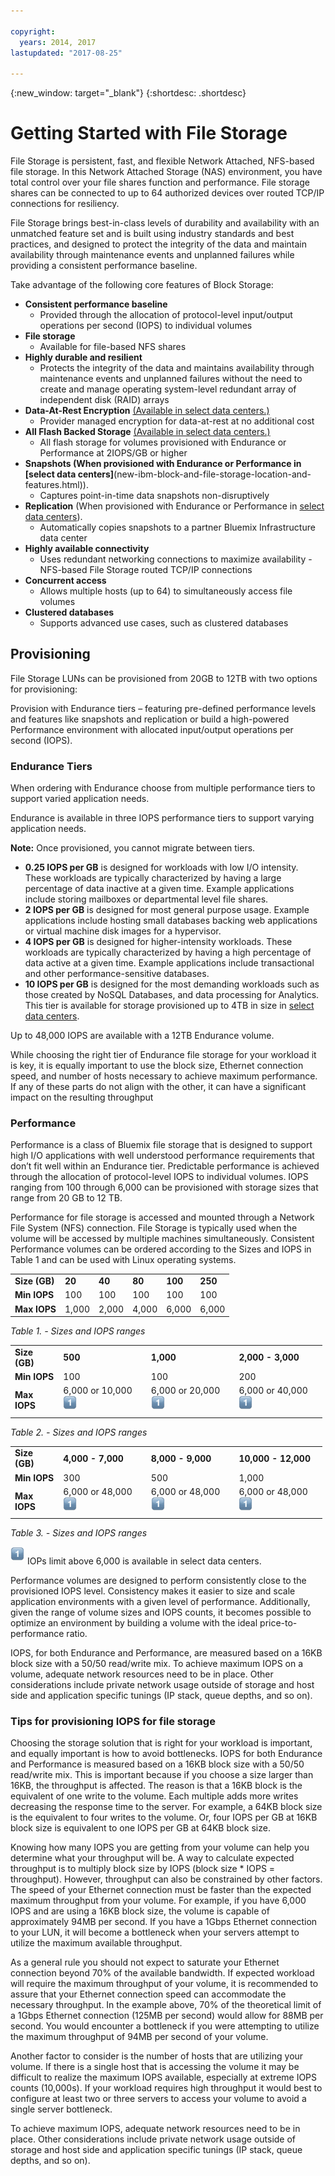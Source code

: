 ```yaml
---

copyright:
  years: 2014, 2017
lastupdated: "2017-08-25"

---
```

{:new_window: target="_blank"}
{:shortdesc: .shortdesc}

# Getting Started with File Storage

File Storage is persistent, fast, and flexible Network Attached, NFS-based file storage. In this Network Attached Storage (NAS) environment, you have total control over your file shares function and performance. File storage shares can be connected to up to 64 authorized devices over routed TCP/IP connections for resiliency.

File Storage brings best-in-class levels of durability and availability with an unmatched feature set and is built using industry standards and best practices, and designed to protect the integrity of the data and maintain availability through maintenance events and unplanned failures while providing a consistent performance baseline.

Take advantage of the following core features of Block Storage:

- **Consistent performance baseline**
   - Provided through the allocation of protocol-level input/output operations per second (IOPS) to individual volumes
- **File storage**
   - Available for file-based NFS shares
- **Highly durable and resilient**
   - Protects the integrity of the data and maintains availability through maintenance events and unplanned failures without the need to create and manage operating system-level redundant array of independent disk (RAID) arrays
- **Data-At-Rest Encryption** [(Available in select data centers.)](new-ibm-block-and-file-storage-location-and-features.html)
   - Provider managed encryption for data-at-rest at no additional cost
- **All Flash Backed Storage** [(Available in select data centers.)](new-ibm-block-and-file-storage-location-and-features.html)
   - All flash storage for volumes provisioned with Endurance or Performance at 2IOPS/GB or higher
- **Snapshots (When provisioned with Endurance or Performance in [select data centers]**(new-ibm-block-and-file-storage-location-and-features.html)).
   - Captures point-in-time data snapshots non-disruptively
- **Replication** (When provisioned with Endurance or Performance in [select data centers](new-ibm-block-and-file-storage-location-and-features.html)).
   - Automatically copies snapshots to a partner Bluemix Infrastructure data center
- **Highly available connectivity**
   - Uses redundant networking connections to maximize availability - NFS-based File Storage routed TCP/IP connections
- **Concurrent access**
   - Allows multiple hosts (up to 64) to simultaneously access file volumes
- **Clustered databases**
   - Supports advanced use cases, such as clustered databases
  

## Provisioning

File Storage LUNs can be provisioned from 20GB to 12TB with two options for provisioning:

Provision with Endurance tiers – featuring pre-defined performance levels and features like snapshots and replication or build a high-powered Performance environment with allocated input/output operations per second (IOPS).

 
### Endurance Tiers

When ordering with Endurance choose from multiple performance tiers to support varied application needs.

Endurance is available in three IOPS performance tiers to support varying application needs.

**Note:** Once provisioned, you cannot migrate between tiers.

- **0.25 IOPS per GB** is designed for workloads with low I/O intensity. These workloads are typically characterized by having a large percentage of data inactive at a given time. Example applications include storing mailboxes or departmental level file shares.
- **2 IOPS per GB** is designed for most general purpose usage. Example applications include hosting small databases backing web applications or virtual machine disk images for a hypervisor.
- **4 IOPS per GB** is designed for higher-intensity workloads. These workloads are typically characterized by having a high percentage of data active at a given time. Example applications include transactional and other performance-sensitive databases.
- **10 IOPS per GB** is designed for the most demanding workloads such as those created by NoSQL Databases, and data processing for Analytics.  This tier is available for storage provisioned up to 4TB in size in [select data centers](new-ibm-block-and-file-storage-location-and-features.html).

Up to 48,000 IOPS are available with a 12TB Endurance volume.


While choosing the right tier of Endurance file storage for your workload it is key, it is equally important to use the block size, Ethernet connection speed, and number of hosts necessary to achieve maximum performance. If any of these parts do not align with the other, it can have a significant impact on the resulting throughput
 
### Performance

Performance is a class of Bluemix file storage that is designed to support high I/O applications with well understood performance requirements that don’t fit well within an Endurance tier. Predictable performance is achieved through the allocation of protocol-level IOPS to individual volumes. IOPS ranging from 100 through 6,000 can be provisioned with storage sizes that range from 20 GB to 12 TB. 

Performance for file storage is accessed and mounted through a Network File System (NFS) connection. File Storage is typically used when the volume will be accessed by multiple machines simultaneously. Consistent Performance volumes can be ordered according to the Sizes and IOPS in Table 1 and can be used with Linux operating systems.
<table cellpadding="1" cellspacing="1" style="width: 99%;">
	<tbody>
		<tr>
			<td><strong>Size (GB)</strong></td>
			<td><strong>20</strong></td>
			<td><strong>40</strong></td>
			<td><strong>80</strong></td>
			<td><strong>100</strong></td>
			<td><strong>250</strong></td>
		</tr>
		<tr>
			<td><strong>Min IOPS</strong></td>
			<td>100</td>
			<td>100</td>
			<td>100</td>
			<td>100</td>
			<td>100</td>
		</tr>
		<tr>
			<td><strong>Max IOPS</strong></td>
			<td>1,000</td>
			<td>2,000</td>
			<td>4,000</td>
			<td>6,000</td>
			<td>6,000</td>
		</tr>
	</tbody>
</table>

*Table 1. -  Sizes and IOPS ranges*

<table cellpadding="1" cellspacing="1" style="width: 99%;">
	<tbody>
		<tr>
			<td><strong>Size (GB)</strong></td>
			<td><strong>500</strong></td>
			<td><strong>1,000</strong></td>
			<td><strong>2,000 - 3,000</strong></td>
		</tr>
		<tr>
			<td><strong>Min IOPS</strong></td>
			<td>100</td>
			<td>100</td>
			<td>200</td>
		</tr>
		<tr>
			<td><strong>Max IOPS</strong></td>
			<td>6,000 or 10,000<sup><img src="/images/numberone.png" alt="footnote" /></sup></td>
			<td>6,000 or 20,000<sup><img src="/images/numberone.png" alt="footnote" /></sup></td>
			<td>6,000 or 40,000<sup><img src="/images/numberone.png" alt="footnote" /></sup></td>
		</tr>
	</tbody>
</table>

*Table 2. -  Sizes and IOPS ranges*

<table cellpadding="1" cellspacing="1" style="width: 99%;">
	<tbody>
		<tr>
			<td><strong>Size (GB)</strong></td>
			<td><strong>4,000 - 7,000</strong></td>
			<td><strong>8,000 - 9,000</strong></td>
			<td><strong>10,000 - 12,000</strong></td>
		</tr>
		<tr>
			<td><strong>Min IOPS</strong></td>
			<td>300</td>
			<td>500</td>
			<td>1,000</td>
		</tr>
		<tr>
			<td><strong>Max IOPS</strong></td>
			<td>6,000 or 48,000<sup><img src="/images/numberone.png" alt="footnote" /></sup></td>
			<td>6,000 or 48,000<sup><img src="/images/numberone.png" alt="footnote" /></sup></td>
			<td>6,000 or 48,000<sup><img src="/images/numberone.png" alt="footnote" /></sup></td>
		</tr>
	</tbody>
</table>

*Table 3. -  Sizes and IOPS ranges*

<sup>![footnote](/images/numberone.png)</sup>  IOPs limit above 6,000 is available in select data centers.


Performance volumes are designed to perform consistently close to the provisioned IOPS level. Consistency makes it easier to size and scale application environments with a given level of performance. Additionally, given the range of volume sizes and IOPS counts, it becomes possible to optimize an environment by building a volume with the ideal price-to-performance ratio.

IOPS, for both Endurance and Performance, are measured based on a 16KB block size with a 50/50 read/write mix. To achieve maximum IOPS on a volume, adequate network resources need to be in place. Other considerations include private network usage outside of storage and host side and application specific tunings (IP stack, queue depths, and so on). 

### Tips for provisioning IOPS for file storage

Choosing the storage solution that is right for your workload is important, and equally important is how to avoid bottlenecks.  IOPS for both Endurance and Performance is measured based on a 16KB block size with a 50/50 read/write mix. This is important because if you choose a size larger than 16KB, the throughput is affected. The reason is that a 16KB block is the equivalent of one write to the volume. Each multiple adds more writes decreasing the response time to the server. For example, a 64KB block size is the equivalent to four writes to the volume. Or, four IOPS per GB at 16KB block size is equivalent to one IOPS per GB at 64KB block size.

Knowing how many IOPS you are getting from your volume can help you determine what your throughput will be. A way to calculate expected throughput is to multiply block size by IOPS (block size * IOPS = throughput). However, throughput can also be constrained by other factors. The speed of your Ethernet connection must be faster than the expected maximum throughput from your volume. For example, if you have 6,000 IOPS and are using a 16KB block size, the volume is capable of approximately 94MB per second. If you have a 1Gbps Ethernet connection to your LUN, it will become a bottleneck when your servers attempt to utilize the maximum available throughput.

As a general rule you should not expect to saturate your Ethernet connection beyond 70% of the available bandwidth. If expected workload will require the maximum throughput of your volume, it is recommended to assure that your Ethernet connection speed can accommodate the necessary throughput. In the example above, 70% of the theoretical limit of a 1Gbps Ethernet connection (125MB per second) would allow for 88MB per second. You would encounter a bottleneck if you were attempting to utilize the maximum throughput of 94MB per second of your volume.

Another factor to consider is the number of hosts that are utilizing your volume. If there is a single host that is accessing the volume it may be difficult to realize the maximum IOPS available, especially at extreme IOPS counts (10,000s). If your workload requires high throughput it would best to configure at least two or three servers to access your volume to avoid a single server bottleneck.

To achieve maximum IOPS, adequate network resources need to be in place. Other considerations include private network usage outside of storage and host side and application specific tunings (IP stack, queue depths, and so on).
